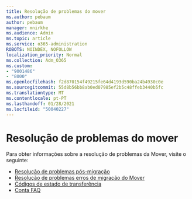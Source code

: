 ```yaml
---
title: Resolução de problemas do mover
ms.author: pebaum
author: pebaum
manager: mnirkhe
ms.audience: Admin
ms.topic: article
ms.service: o365-administration
ROBOTS: NOINDEX, NOFOLLOW
localization_priority: Normal
ms.collection: Adm_O365
ms.custom:
- "9001486"
- "8000"
ms.openlocfilehash: f2d870154f49215fe64d4193d590ba24b4930c0e
ms.sourcegitcommit: 55d8b56bb8ab0ed07985ef2b5c48ffeb3440b5fc
ms.translationtype: MT
ms.contentlocale: pt-PT
ms.lasthandoff: 01/28/2021
ms.locfileid: "50040227"
---
```

# <a name="mover-troubleshooting"></a>Resolução de problemas do mover

Para obter informações sobre a resolução de problemas da Mover, visite o seguinte:

- [Resolução de problemas pós-migração](https://docs.microsoft.com/sharepointmigration/mover-post-migration-troubleshooting)  
- [Resolução de problemas erros de migração do Mover](https://docs.microsoft.com/sharepointmigration/mover-error-faq)  
- [Códigos de estado de transferência](https://docs.microsoft.com/sharepointmigration/mover-transfer-status-codes)
- [Conta FAQ](https://docs.microsoft.com/sharepointmigration/mover-account-faq)
